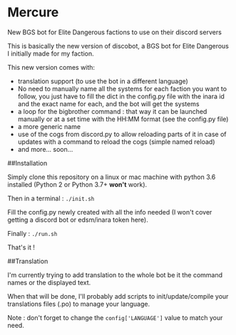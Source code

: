 # Mercure

New BGS bot for Elite Dangerous factions to use on their discord servers

This is basically the new version of discobot, a BGS bot for Elite Dangerous I initially made for my faction.
 
 This new version comes with:
 * translation support (to use the bot in a different language)
 * No need to manually name all the systems for each faction you want to follow, you just have to fill the dict in the config.py file with the inara id and the exact name for each, and the bot will get the systems 
 * a loop for the bigbrother command : that way it can be launched manually or at a set time with the HH:MM format (see the config.py file) 
 * a more generic name
 * use of the cogs from discord.py to allow reloading parts of it in case of updates with a command to reload the cogs (simple named reload)
 * and more... soon...
 
 ##Installation
 
 Simply clone this repository on a linux or mac machine with python 3.6 installed (Python 2 or Python 3.7+ **won't** work).
 
 Then in a terminal : `./init.sh`
 
 Fill the config.py newly created with all the info needed (I won't cover getting a discord bot or edsm/inara token here).
 
 Finally : `./run.sh`
 
 That's it !
 
 ##Translation
 
 I'm currently trying to add translation to the whole bot be it the command names or the displayed text.
 
 When that will be done, I'll probably add scripts to init/update/compile your translations files (.po) to manage your language.
 
 Note : don't forget to change the `config['LANGUAGE']` value to match your need.